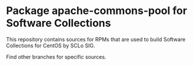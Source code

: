 # Package apache-commons-pool for Software Collections

This repository contains sources for RPMs that are used
to build Software Collections for CentOS by SCLo SIG.

Find other branches for specific sources.
